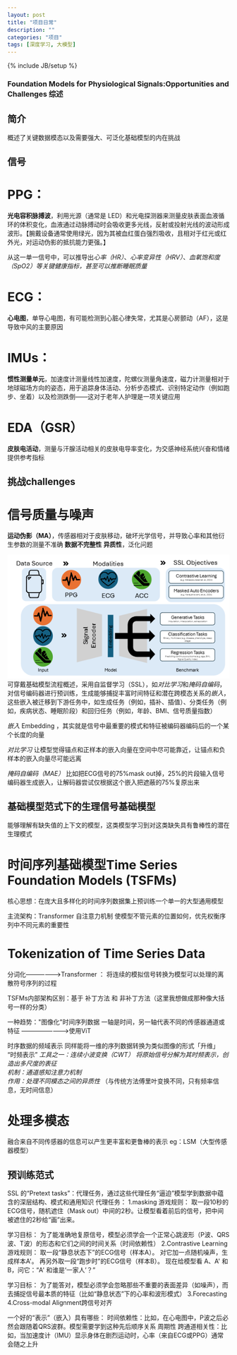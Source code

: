 ```yaml
---
layout: post
title: "项目日常"
description: ""
categories: "项目"
tags: [深度学习, 大模型]
---
```

{% include JB/setup %}

### Foundation Models for Physiological Signals:Opportunities and Challenges 综述
## 简介
概述了关键数据模态以及需要强大、可泛化基础模型的内在挑战

## 信号
# PPG： 
**光电容积脉搏波**，利用光源（通常是 LED）和光电探测器来测量皮肤表面血液循环的体积变化，血液通过动脉搏动时会吸收更多光线，反射或投射光线的波动形成波形。【腕戴设备通常使用绿光，因为其被血红蛋白强烈吸收，且相对于红光或红外光，对运动伪影的抵抗能力更强。】

从这一单一信号中，可以推导出*心率（HR）*、*心率变异性（HRV）*、*血氧饱和度（SpO2）*等关键健康指标，甚至可以推断*睡眠质量*

# ECG：
**心电图**，单导心电图，有可能检测到心脏心律失常，尤其是心房颤动（AF），这是导致中风的主要原因

# IMUs：
**惯性测量单元**，加速度计测量线性加速度，陀螺仪测量角速度，磁力计测量相对于地球磁场方向的姿态，用于追踪身体活动、分析步态模式、识别特定动作（例如跑步、坐着）以及检测跌倒——这对于老年人护理是一项关键应用

# EDA（GSR）
**皮肤电活动**，测量与汗腺活动相关的皮肤电导率变化，为交感神经系统兴奋和情绪提供参考指标


## 挑战challenges
# 信号质量与噪声
**运动伪影（MA）**，传感器相对于皮肤移动，破坏光学信号，并导致心率和其他衍生参数的测量不准确
**数据不完整性**
**异质性**，泛化问题


![alt text](image.png)
可穿戴基础模型流程概述，采用自监督学习（SSL），如*对比学习*和*掩码自编码*，对信号编码器进行预训练，生成能够捕捉丰富时间特征和潜在跨模态关系的*嵌入*，这些嵌入被迁移到下游任务中，如生成任务（例如，插补、插值）、分类任务（例如，疾病状态、睡眠阶段）和回归任务（例如，年龄、BMI、信号质量指数）

*嵌入*  Embedding ，其实就是信号中最重要的模式和特征被编码器编码后的一个某个长度的向量

*对比学习* 让模型觉得锚点和正样本的嵌入向量在空间中尽可能靠近，让锚点和负样本的嵌入向量尽可能远离

*掩码自编码（MAE）* 比如把ECG信号的75%mask out掉，25%的片段输入信号编码器生成嵌入，让解码器尝试仅根据这个嵌入把遮蔽的75%复原出来




## 基础模型范式下的生理信号基础模型
能够理解有缺失值的上下文的模型，这类模型学习到对这类缺失具有鲁棒性的潜在生理模式


# 时间序列基础模型Time Series Foundation Models (TSFMs)
核心思想：在庞大且多样化的时间序列数据集上预训练一个单一的大型通用模型

主流架构：Transformer   自注意力机制 使模型不管元素的位置如何，优先权衡序列中不同元素的重要性


# Tokenization of Time Series Data

分词化——————>Transformer  ： 将连续的模拟信号转换为模型可以处理的离散符号序列的过程

TSFMs内部架构区别：基于 补丁方法 和 非补丁方法（这里我想做成那种像大括号一样的分类）


一种趋势："图像化"时间序列数据   一轴是时间，另一轴代表不同的传感器通道或特征
————————>使用ViT


时序数据的频域表示     同样能将一维的序列数据转换为类似图像的形式「升维」
“时频表示”
*工具之一：连续小波变换（CWT） 将原始信号分解为其时频表示，创造出多尺度的表征*  
*机制：通道感知注意力机制*       
*作用：处理不同模态之间的异质性*
（与传统方法傅里叶变换不同，只有频率信息，无时间信息）

# 处理多模态
融合来自不同传感器的信息可以产生更丰富和更鲁棒的表示
eg：LSM（大型传感器模型）


## 预训练范式

SSL 的“Pretext tasks”：代理任务，通过这些代理任务“逼迫”模型学到数据中蕴含的深层结构、模式和通用知识
代理任务：
1.masking
游戏规则： 取一段10秒的ECG信号，随机遮住（Mask out）中间的2秒。让模型看着前后的信号，把中间被遮住的2秒给“画”出来。

学习目标： 为了能准确地复原信号，模型必须学会一个正常心跳波形（P波、QRS波、T波）的形态和它们之间的时间关系（时间依赖性）
2.Contrastive Learning
游戏规则：
取一段“静息状态下”的ECG信号（样本A）。
对它加一点随机噪声，生成样本A'。
再另外取一段“跑步时”的ECG信号（样本B）。
现在给模型看 A、A' 和 B，问它：“A' 和谁是‘一家人’？”

学习目标： 为了能答对，模型必须学会忽略那些不重要的表面差异（如噪声），而去捕捉信号最本质的特征（比如“静息状态”下的心率和波形模式）
3.Forecasting
4.Cross-modal Alignment跨信号对齐


一个好的“表示”（嵌入）具有哪些：
    时间依赖性：比如，在心电图中，P波之后必然会跟随着QRS波群。模型需要学到这种先后顺序关系
    周期性
    跨通道相关性：比如，当加速度计（IMU）显示身体在剧烈运动时，心率（来自ECG或PPG）通常会随之上升
